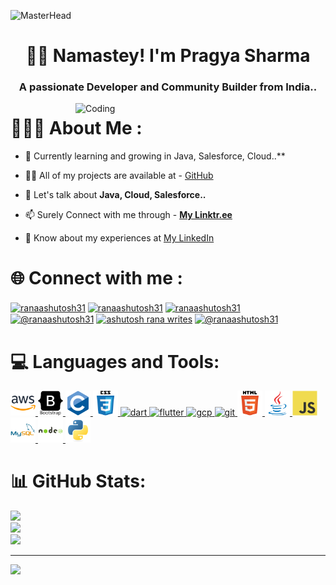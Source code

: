 ![MasterHead](myBanner.png)
<h1 align="center">🙏🏻 Namastey! I'm Pragya Sharma</h1>
<h3 align="center">A passionate Developer and Community Builder from India..</h3>

<img align="right" alt="Coding" width="400px" src="https://cdn.dribbble.com/users/1162077/screenshots/3848914/programmer.gif">

# 👨🏻‍💻 About Me :



- 🌱 Currently learning and growing in  Java, Salesforce, Cloud..**

- 👨‍💻 All of my projects are available at - [GitHub](https://github.com/sharmapragya2305)



- 💬 Let's talk about **Java, Cloud, Salesforce..**

- 📫 Surely Connect with me through - **[My Linktr.ee](https://linktr.ee/ranaashutosh31)**

- 📄 Know about my experiences at [My LinkedIn](https://www.linkedin.com/in/pragya-sharma-3b7a4b22a/)
# 🌐 Connect with me :

<p align="left">
<a href="https://twitter.com/ranaashutosh31" target="blank"><img align="center" src="https://raw.githubusercontent.com/rahuldkjain/github-profile-readme-generator/master/src/images/icons/Social/twitter.svg" alt="ranaashutosh31" height="30" width="40" /></a>
<a href="https://linkedin.com/in/ranaashutosh31" target="blank"><img align="center" src="https://raw.githubusercontent.com/rahuldkjain/github-profile-readme-generator/master/src/images/icons/Social/linked-in-alt.svg" alt="ranaashutosh31" height="30" width="40" /></a>
<a href="https://instagram.com/ranaashutosh31" target="blank"><img align="center" src="https://raw.githubusercontent.com/rahuldkjain/github-profile-readme-generator/master/src/images/icons/Social/instagram.svg" alt="ranaashutosh31" height="30" width="40" /></a>
<a href="https://medium.com/@ranaashutosh31" target="blank"><img align="center" src="https://raw.githubusercontent.com/rahuldkjain/github-profile-readme-generator/master/src/images/icons/Social/medium.svg" alt="@ranaashutosh31" height="30" width="40" /></a>
<a href="https://www.youtube.com/c/ashutosh rana writes" target="blank"><img align="center" src="https://raw.githubusercontent.com/rahuldkjain/github-profile-readme-generator/master/src/images/icons/Social/youtube.svg" alt="ashutosh rana writes" height="30" width="40" /></a>
<a href="https://www.hackerearth.com/@ranaashutosh31" target="blank"><img align="center" src="https://raw.githubusercontent.com/rahuldkjain/github-profile-readme-generator/master/src/images/icons/Social/hackerearth.svg" alt="@ranaashutosh31" height="30" width="40" /></a>
</p>

# 💻 Languages and Tools:
<p align="left"> <a href="https://aws.amazon.com" target="_blank" rel="noreferrer"> <img src="https://raw.githubusercontent.com/devicons/devicon/master/icons/amazonwebservices/amazonwebservices-original-wordmark.svg" alt="aws" width="40" height="40"/> </a> <a href="https://getbootstrap.com" target="_blank" rel="noreferrer"> <img src="https://raw.githubusercontent.com/devicons/devicon/master/icons/bootstrap/bootstrap-plain-wordmark.svg" alt="bootstrap" width="40" height="40"/> </a> <a href="https://www.cprogramming.com/" target="_blank" rel="noreferrer"> <img src="https://raw.githubusercontent.com/devicons/devicon/master/icons/c/c-original.svg" alt="c" width="40" height="40"/> </a> <a href="https://www.w3schools.com/css/" target="_blank" rel="noreferrer"> <img src="https://raw.githubusercontent.com/devicons/devicon/master/icons/css3/css3-original-wordmark.svg" alt="css3" width="40" height="40"/> </a> <a href="https://dart.dev" target="_blank" rel="noreferrer"> <img src="https://www.vectorlogo.zone/logos/dartlang/dartlang-icon.svg" alt="dart" width="40" height="40"/> </a> <a href="https://flutter.dev" target="_blank" rel="noreferrer"> <img src="https://www.vectorlogo.zone/logos/flutterio/flutterio-icon.svg" alt="flutter" width="40" height="40"/> </a> <a href="https://cloud.google.com" target="_blank" rel="noreferrer"> <img src="https://www.vectorlogo.zone/logos/google_cloud/google_cloud-icon.svg" alt="gcp" width="40" height="40"/> </a> <a href="https://git-scm.com/" target="_blank" rel="noreferrer"> <img src="https://www.vectorlogo.zone/logos/git-scm/git-scm-icon.svg" alt="git" width="40" height="40"/> </a> <a href="https://www.w3.org/html/" target="_blank" rel="noreferrer"> <img src="https://raw.githubusercontent.com/devicons/devicon/master/icons/html5/html5-original-wordmark.svg" alt="html5" width="40" height="40"/> </a> <a href="https://www.java.com" target="_blank" rel="noreferrer"> <img src="https://raw.githubusercontent.com/devicons/devicon/master/icons/java/java-original.svg" alt="java" width="40" height="40"/> </a> <a href="https://developer.mozilla.org/en-US/docs/Web/JavaScript" target="_blank" rel="noreferrer"> <img src="https://raw.githubusercontent.com/devicons/devicon/master/icons/javascript/javascript-original.svg" alt="javascript" width="40" height="40"/> </a> <a href="https://www.mysql.com/" target="_blank" rel="noreferrer"> <img src="https://raw.githubusercontent.com/devicons/devicon/master/icons/mysql/mysql-original-wordmark.svg" alt="mysql" width="40" height="40"/> </a> <a href="https://nodejs.org" target="_blank" rel="noreferrer"> <img src="https://raw.githubusercontent.com/devicons/devicon/master/icons/nodejs/nodejs-original-wordmark.svg" alt="nodejs" width="40" height="40"/> </a> <a href="https://www.python.org" target="_blank" rel="noreferrer"> <img src="https://raw.githubusercontent.com/devicons/devicon/master/icons/python/python-original.svg" alt="python" width="40" height="40"/> </a> </p>

# 📊 GitHub Stats:
![](https://github-readme-stats.vercel.app/api?username=ranaashutosh31&theme=vue-dark&hide_border=false&include_all_commits=true&count_private=true)<br/>
![](https://github-readme-streak-stats.herokuapp.com/?user=ranaashutosh31&theme=vue-dark&hide_border=false)<br/>
![](https://github-readme-stats.vercel.app/api/top-langs/?username=ranaashutosh31&theme=vue-dark&hide_border=false&include_all_commits=true&count_private=true&layout=compact)
____________
[![](https://visitcount.itsvg.in/api?id=ranaashutosh31&label=Profile%20Views&color=8&icon=0&pretty=true)](https://visitcount.itsvg.in)



<!---
sharmapragya2305/sharmapragya2305 is a ✨ special ✨ repository because its `README.md` (this file) appears on your GitHub profile.
You can click the Preview link to take a look at your changes.
--->
